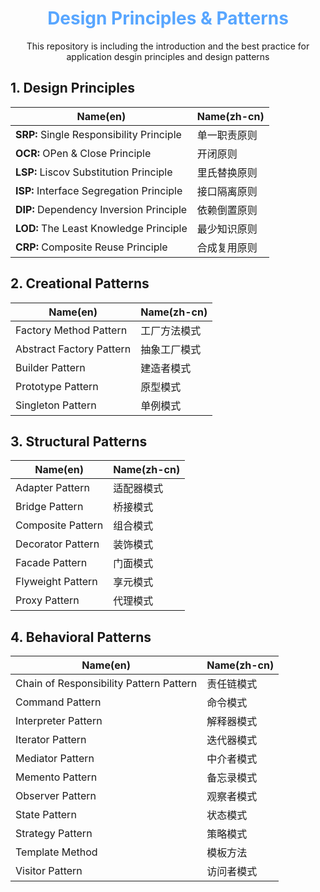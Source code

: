 <div align='center'>
  <h1>
    <b style='color: #58a6ff'>Design Principles & Patterns</b>
  </h1>

  <p>This repository is including the introduction and the best practice for application desgin principles and design patterns</p>
</div>

## 1. Design Principles

  | Name(en)                  | Name(zh-cn) |
  | ------------------------- | -----------  |
  | **SRP:** Single Responsibility Principle | 单一职责原则 |
  | **OCR:** OPen & Close Principle          | 开闭原则    |
  | **LSP:** Liscov Substitution Principle   | 里氏替换原则 |
  | **ISP:** Interface Segregation Principle | 接口隔离原则 |
  | **DIP:** Dependency Inversion Principle  | 依赖倒置原则 |
  | **LOD:** The Least Knowledge Principle   | 最少知识原则 |
  | **CRP:** Composite Reuse Principle       | 合成复用原则 |

## 2. Creational Patterns
  | Name(en)                  | Name(zh-cn) |
  | ------------------------- | ----------- |
  | Factory Method Pattern    | 工厂方法模式  |
  | Abstract Factory Pattern  | 抽象工厂模式  |
  | Builder Pattern           | 建造者模式   |
  | Prototype Pattern         | 原型模式     |
  | Singleton Pattern         | 单例模式     |

## 3. Structural Patterns
  | Name(en)                  | Name(zh-cn) |
  | ------------------------- | ----------- |
  | Adapter Pattern   | 适配器模式  |
  | Bridge  Pattern   | 桥接模式   |
  | Composite Pattern | 组合模式   |
  | Decorator Pattern | 装饰模式   |
  | Facade Pattern    | 门面模式   |
  | Flyweight Pattern | 享元模式   |
  | Proxy Pattern     | 代理模式   |

## 4. Behavioral Patterns
  | Name(en)                  | Name(zh-cn) |
  | ------------------------- | ----------- |
  | Chain of Responsibility Pattern Pattern  | 责任链模式  |
  | Command Pattern     | 命令模式    |
  | Interpreter Pattern | 解释器模式  |
  | Iterator Pattern    | 迭代器模式  |
  | Mediator Pattern    | 中介者模式  |
  | Memento Pattern     | 备忘录模式  |
  | Observer Pattern    | 观察者模式  |
  | State Pattern       | 状态模式   |
  | Strategy Pattern    | 策略模式   |
  | Template Method     | 模板方法   |
  | Visitor Pattern     | 访问者模式  |